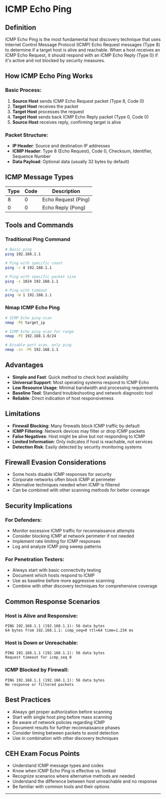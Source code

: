 # ICMP Echo Ping

## Definition

ICMP Echo Ping is the most fundamental host discovery technique that uses Internet Control Message Protocol (ICMP) Echo Request messages (Type 8) to determine if a target host is alive and reachable. When a host receives an ICMP Echo Request, it should respond with an ICMP Echo Reply (Type 0) if it's active and not blocked by security measures.

## How ICMP Echo Ping Works

### Basic Process:
1. **Source Host** sends ICMP Echo Request packet (Type 8, Code 0)
2. **Target Host** receives the packet
3. **Target Host** processes the request
4. **Target Host** sends back ICMP Echo Reply packet (Type 0, Code 0)
5. **Source Host** receives reply, confirming target is alive

### Packet Structure:
- **IP Header**: Source and destination IP addresses
- **ICMP Header**: Type 8 (Echo Request), Code 0, Checksum, Identifier, Sequence Number
- **Data Payload**: Optional data (usually 32 bytes by default)

## ICMP Message Types

| Type | Code | Description |
|------|------|-------------|
| 8    | 0    | Echo Request (Ping) |
| 0    | 0    | Echo Reply (Pong) |

## Tools and Commands

### Traditional Ping Command
```bash
# Basic ping
ping 192.168.1.1

# Ping with specific count
ping -c 4 192.168.1.1

# Ping with specific packet size
ping -s 1024 192.168.1.1

# Ping with timeout
ping -W 1 192.168.1.1
```

### Nmap ICMP Echo Ping
```bash
# ICMP Echo ping scan
nmap -PE target_ip

# ICMP Echo ping scan for range
nmap -PE 192.168.1.0/24

# Disable port scan, only ping
nmap -sn -PE 192.168.1.1
```

## Advantages

- **Simple and Fast**: Quick method to check host availability
- **Universal Support**: Most operating systems respond to ICMP Echo
- **Low Resource Usage**: Minimal bandwidth and processing requirements
- **Baseline Tool**: Standard troubleshooting and network diagnostic tool
- **Reliable**: Direct indication of host responsiveness

## Limitations

- **Firewall Blocking**: Many firewalls block ICMP traffic by default
- **ICMP Filtering**: Network devices may filter or drop ICMP packets
- **False Negatives**: Host might be alive but not responding to ICMP
- **Limited Information**: Only indicates if host is reachable, not services
- **Detection Risk**: Easily detected by security monitoring systems

## Firewall Evasion Considerations

- Some hosts disable ICMP responses for security
- Corporate networks often block ICMP at perimeter
- Alternative techniques needed when ICMP is filtered
- Can be combined with other scanning methods for better coverage

## Security Implications

### For Defenders:
- Monitor excessive ICMP traffic for reconnaissance attempts
- Consider blocking ICMP at network perimeter if not needed
- Implement rate limiting for ICMP responses
- Log and analyze ICMP ping sweep patterns

### For Penetration Testers:
- Always start with basic connectivity testing
- Document which hosts respond to ICMP
- Use as baseline before more aggressive scanning
- Combine with other discovery techniques for comprehensive coverage

## Common Response Scenarios

### Host is Alive and Responsive:
```
PING 192.168.1.1 (192.168.1.1): 56 data bytes
64 bytes from 192.168.1.1: icmp_seq=0 ttl=64 time=1.234 ms
```

### Host is Down or Unreachable:
```
PING 192.168.1.1 (192.168.1.1): 56 data bytes
Request timeout for icmp_seq 0
```

### ICMP Blocked by Firewall:
```
PING 192.168.1.1 (192.168.1.1): 56 data bytes
No response or filtered packets
```

## Best Practices

- Always get proper authorization before scanning
- Start with single host ping before mass scanning
- Be aware of network policies regarding ICMP
- Document results for further reconnaissance phases
- Consider timing between packets to avoid detection
- Use in combination with other discovery techniques

## CEH Exam Focus Points

- Understand ICMP message types and codes
- Know when ICMP Echo Ping is effective vs. limited
- Recognize scenarios where alternative methods are needed
- Understand the difference between host unreachable and no response
- Be familiar with common tools and their options

---
